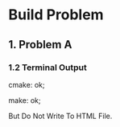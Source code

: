 # Build Problem

## 1. Problem A

### 1.2 Terminal Output

cmake: ok;

make: ok;

But Do Not Write To HTML File.
